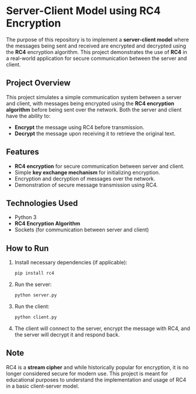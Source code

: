 # Server-Client Model using RC4 Encryption
The purpose of this repository is to implement a **server-client model** where the messages being sent and received are encrypted and decrypted using the **RC4** encryption algorithm. This project demonstrates the use of **RC4** in a real-world application for secure communication between the server and client.

## Project Overview

This project simulates a simple communication system between a server and client, with messages being encrypted using the **RC4 encryption algorithm** before being sent over the network. Both the server and client have the ability to:

- **Encrypt** the message using RC4 before transmission.
- **Decrypt** the message upon receiving it to retrieve the original text.

## Features

- **RC4 encryption** for secure communication between server and client.
- Simple **key exchange mechanism** for initializing encryption.
- Encryption and decryption of messages over the network.
- Demonstration of secure message transmission using RC4.

## Technologies Used

- Python 3
- **RC4 Encryption Algorithm**
- Sockets (for communication between server and client)

## How to Run

1. Install necessary dependencies (if applicable):
   ```bash
   pip install rc4
   ```

2. Run the server:
   ```bash
   python server.py
   ```

3. Run the client:
   ```bash
   python client.py
   ```

4. The client will connect to the server, encrypt the message with RC4, and the server will decrypt it and respond back.

## Note

RC4 is a **stream cipher** and while historically popular for encryption, it is no longer considered secure for modern use. This project is meant for educational purposes to understand the implementation and usage of RC4 in a basic client-server model.
